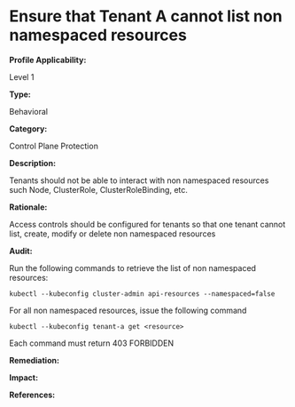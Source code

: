 # Ensure that Tenant A cannot list non namespaced resources

**Profile Applicability:**

Level 1

**Type:**

Behavioral

**Category:**

Control Plane Protection

**Description:**

Tenants should not be able to interact with non namespaced resources such Node, ClusterRole, ClusterRoleBinding, etc. 

**Rationale:**

Access controls should be configured for tenants so that one tenant cannot list, create, modify or delete non namespaced resources

**Audit:**

Run the following commands to retrieve the list of non namespaced resources:

  	kubectl --kubeconfig cluster-admin api-resources --namespaced=false

For all non namespaced resources,  issue the following command
	
	kubectl --kubeconfig tenant-a get <resource>

Each command must return 403 FORBIDDEN

**Remediation:**

**Impact:**

**References:**
